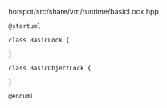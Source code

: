 hotspot/src/share/vm/runtime/basicLock.hpp

```plantuml
@startuml

class BasicLock {

}

class BasicObjectLock {

}

@enduml
```
